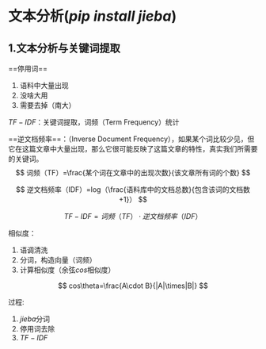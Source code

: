 # 文本分析($pip\ install\ jieba$)

## 1.文本分析与关键词提取

==停用词==

1. 语料中大量出现
2. 没啥大用
3. 需要去掉（南大）

$TF-IDF$：关键词提取，词频（Term Frequency）统计

==逆文档频率==：（Inverse Document Frequency），如果某个词比较少见，但它在这篇文章中大量出现，那么它很可能反映了这篇文章的特性，真实我们所需要的关键词。
$$
词频（TF）=\frac{某个词在文章中的出现次数}{该文章所有词的个数}
$$

$$
逆文档频率（IDF）=log（\frac{语料库中的文档总数}{包含该词的文档数+1}）
$$

$$
TF-IDF=词频（TF）·逆文档频率（IDF）
$$

相似度：

1. 语调清洗
2. 分词，构造向量（词频）
3. 计算相似度（余弦$cos$相似度）

$$
cos\theta=\frac{A\cdot B}{|A|\times|B|}
$$



过程:

1. $jieba$分词
2. 停用词去除
3. $TF-IDF$

